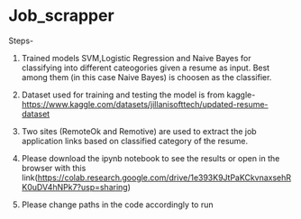 # Job_scrapper
Steps-
1. Trained models SVM,Logistic Regression and Naive Bayes for classifying into different cateogories given a resume as input. Best among them (in this case Naive Bayes) is choosen as the classifier.
  
2. Dataset used for training and testing the model is from kaggle- https://www.kaggle.com/datasets/jillanisofttech/updated-resume-dataset

3. Two sites (RemoteOk and Remotive) are used to extract the job application links based on classified category of the resume.

4. Please download the ipynb notebook to see the results or open in the browser with this link(https://colab.research.google.com/drive/1e393K9JtPaKCkvnaxsehRK0uDV4hNPk7?usp=sharing)

5. Please change paths in the code accordingly to run
